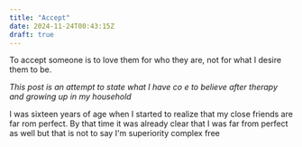 ```yaml
---
title: "Accept"
date: 2024-11-24T00:43:15Z
draft: true
---
```


To accept someone is to love them for who they are, not for what I desire them to be.

_This post is an attempt to state what I have co e to believe after therapy and growing up in my household_

I was sixteen years of age when I started to realize that my close friends are far rom perfect.
By that time it was already clear that I was far from perfect as well but that is not to say
I'm superiority complex free